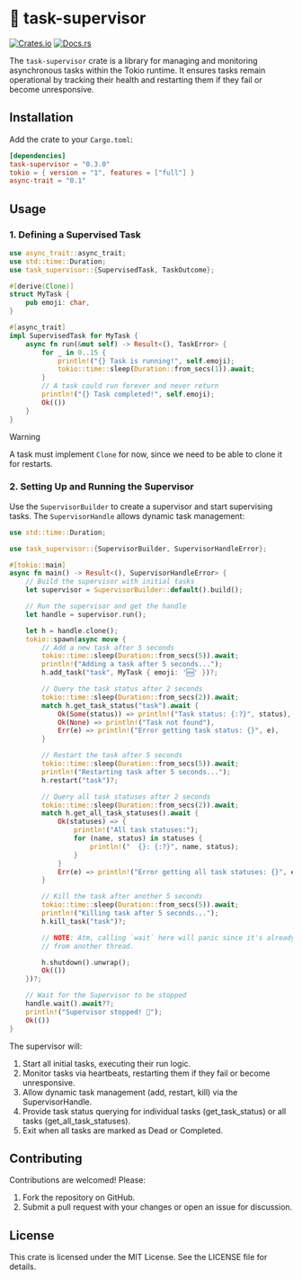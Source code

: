 # 🤖 task-supervisor

[![Crates.io](https://img.shields.io/crates/v/supervisor.svg)](https://crates.io/crates/task-supervisor)
[![Docs.rs](https://docs.rs/supervisor/badge.svg)](https://docs.rs/task-supervisor)

The `task-supervisor` crate is a library for managing and monitoring asynchronous tasks within the Tokio runtime. It ensures tasks remain operational by tracking their health and restarting them if they fail or become unresponsive.

## Installation

Add the crate to your `Cargo.toml`:

```toml
[dependencies]
task-supervisor = "0.3.0"
tokio = { version = "1", features = ["full"] }
async-trait = "0.1"
```

## Usage

### 1. Defining a Supervised Task

```rust
use async_trait::async_trait;
use std::time::Duration;
use task_supervisor::{SupervisedTask, TaskOutcome};

#[derive(Clone)]
struct MyTask {
    pub emoji: char,
}

#[async_trait]
impl SupervisedTask for MyTask {
    async fn run(&mut self) -> Result<(), TaskError> {
        for _ in 0..15 {
            println!("{} Task is running!", self.emoji);
            tokio::time::sleep(Duration::from_secs(1)).await;
        }
        // A task could run forever and never return
        println!("{} Task completed!", self.emoji);
        Ok(())
    }
}
```


> [!WARNING]  
> A task must implement `Clone` for now, since we need to be able to clone it for restarts.

### 2. Setting Up and Running the Supervisor

Use the `SupervisorBuilder` to create a supervisor and start supervising tasks. The `SupervisorHandle` allows dynamic task management:

```rust
use std::time::Duration;

use task_supervisor::{SupervisorBuilder, SupervisorHandleError};

#[tokio::main]
async fn main() -> Result<(), SupervisorHandleError> {
    // Build the supervisor with initial tasks
    let supervisor = SupervisorBuilder::default().build();

    // Run the supervisor and get the handle
    let handle = supervisor.run();

    let h = handle.clone();
    tokio::spawn(async move {
        // Add a new task after 5 seconds
        tokio::time::sleep(Duration::from_secs(5)).await;
        println!("Adding a task after 5 seconds...");
        h.add_task("task", MyTask { emoji: '🆕' })?;

        // Query the task status after 2 seconds
        tokio::time::sleep(Duration::from_secs(2)).await;
        match h.get_task_status("task").await {
            Ok(Some(status)) => println!("Task status: {:?}", status),
            Ok(None) => println!("Task not found"),
            Err(e) => println!("Error getting task status: {}", e),
        }

        // Restart the task after 5 seconds
        tokio::time::sleep(Duration::from_secs(5)).await;
        println!("Restarting task after 5 seconds...");
        h.restart("task")?;

        // Query all task statuses after 2 seconds
        tokio::time::sleep(Duration::from_secs(2)).await;
        match h.get_all_task_statuses().await {
            Ok(statuses) => {
                println!("All task statuses:");
                for (name, status) in statuses {
                    println!("  {}: {:?}", name, status);
                }
            }
            Err(e) => println!("Error getting all task statuses: {}", e),
        }

        // Kill the task after another 5 seconds
        tokio::time::sleep(Duration::from_secs(5)).await;
        println!("Killing task after 5 seconds...");
        h.kill_task("task")?;

        // NOTE: Atm, calling `wait` here will panic since it's already called
        // from another thread.

        h.shutdown().unwrap();
        Ok(())
    })?;

    // Wait for the Supervisor to be stopped
    handle.wait().await??;
    println!("Supervisor stopped! 🫡");
    Ok(())
}
```

The supervisor will:
1. Start all initial tasks, executing their run logic.
2. Monitor tasks via heartbeats, restarting them if they fail or become unresponsive.
3. Allow dynamic task management (add, restart, kill) via the SupervisorHandle.
4. Provide task status querying for individual tasks (get_task_status) or all tasks (get_all_task_statuses).
5. Exit when all tasks are marked as Dead or Completed.

## Contributing

Contributions are welcomed! Please:
1. Fork the repository on GitHub.
2. Submit a pull request with your changes or open an issue for discussion.

## License

This crate is licensed under the MIT License. See the LICENSE file for details.

